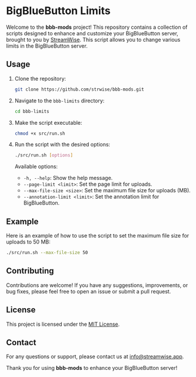 # BigBlueButton Limits

Welcome to the **bbb-mods** project! This repository contains a collection of scripts designed to enhance and customize your BigBlueButton server, brought to you by [StreamWise](https://www.streamwise.app). This script allows you to change various limits in the BigBlueButton server.

## Usage

1. Clone the repository:

   ```bash
   git clone https://github.com/strwise/bbb-mods.git
   ```

2. Navigate to the `bbb-limits` directory:

   ```bash
   cd bbb-limits
   ```

3. Make the script executable:

   ```bash
   chmod +x src/run.sh
   ```

4. Run the script with the desired options:

   ```bash
   ./src/run.sh [options]
   ```

   Available options:

   - `-h, --help`: Show the help message.
   - `--page-limit <limit>`: Set the page limit for uploads.
   - `--max-file-size <size>`: Set the maximum file size for uploads (MB).
   - `--annotation-limit <limit>`: Set the annotation limit for BigBlueButton.

## Example

Here is an example of how to use the script to set the maximum file size for uploads to 50 MB:

```bash
./src/run.sh --max-file-size 50
```

## Contributing

Contributions are welcome! If you have any suggestions, improvements, or bug fixes, please feel free to open an issue or submit a pull request.

## License

This project is licensed under the [MIT License](../LICENSE).

## Contact

For any questions or support, please contact us at [info@streamwise.app](mailto:info@streamwise.app).

Thank you for using **bbb-mods** to enhance your BigBlueButton server!
